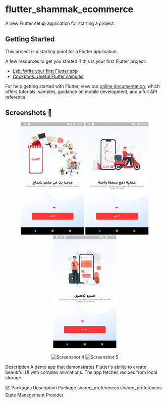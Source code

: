 # flutter_shammak_ecommerce

A new Flutter setup application for starting a project.

## Getting Started

This project is a starting point for a Flutter application.

A few resources to get you started if this is your first Flutter project:

- [Lab: Write your first Flutter app](https://flutter.dev/docs/get-started/codelab)
- [Cookbook: Useful Flutter samples](https://flutter.dev/docs/cookbook)

For help getting started with Flutter, view our
[online documentation](https://flutter.dev/docs), which offers tutorials,
samples, guidance on mobile development, and a full API reference.


## Screenshots 📸

<p align="center">
  <img src="Screenshot_20220817_125409.png" alt="Screenshot 1" width="200"/>
  <img src="Screenshot_20220817_125432.png" alt="Screenshot 2" width="200"/>
  <img src="Screenshot_20220817_125450.png" alt="Screenshot 3" width="200"/>  <br><br>
  <img src="Screenshot_4.png" alt="Screenshot 4" width="200"/>
  <img src="Screenshot_5.png" alt="Screenshot 5" width="200"/>
</p>

Description
A demo app that demonstrates Flutter's ability to create beautiful UI with complex animations. The app fetches recipes from local storage.

📦 Packages
Description	Package
shared_preferences	shared_preferences
State Management	Provider

